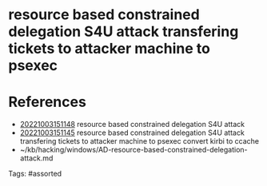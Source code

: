# resource based constrained delegation S4U attack transfering tickets to attacker machine to psexec

# References
- [20221003151148](/zet/20221003151148/) resource based constrained delegation S4U attack
- [20221003151145](/zet/20221003151145/) resource based constrained delegation S4U attack transfering tickets to attacker machine to psexec convert kirbi to ccache
- ~/kb/hacking/windows/AD-resource-based-constrained-delegation-attack.md

Tags:
    #assorted

